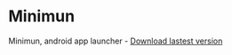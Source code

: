 # Minimun
Minimun, android app launcher - [Download lastest version](https://github.com/JunioJsv/minimun/releases/latest)
